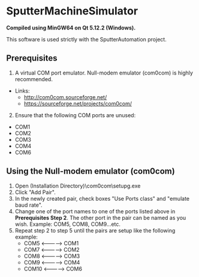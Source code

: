 # SputterMachineSimulator

**Compiled using MinGW64 on Qt 5.12.2 (Windows).**

This software is used strictly with the SputterAutomation project.

## Prerequisites
1. A virtual COM port emulator. Null-modem emulator (com0com) is highly recommended.
  - Links:
    - http://com0com.sourceforge.net/
    - https://sourceforge.net/projects/com0com/      
2. Ensure that the following COM ports are unused:
  * COM1
  * COM2
  * COM3
  * COM4
  * COM6
  
## Using the Null-modem emulator (com0com)
1. Open (Installation Directory)\com0com\setupg.exe
2. Click "Add Pair".
3. In the newly created pair, check boxes "Use Ports class" and "emulate baud rate".
4. Change one of the port names to one of the ports listed above in **Prerequisites Step 2**. The other port in the pair can be named as you wish. Example: COM5, COM8, COM9...etc.
5. Repeat step 2 to step 5 until the pairs are setup like the following example:
     * COM5 <-----> COM1
     * COM7 <-----> COM2
     * COM8 <-----> COM3
     * COM9 <-----> COM4
     * COM10 <-----> COM6
